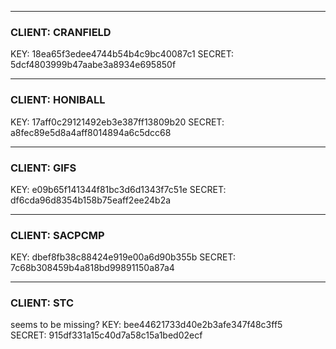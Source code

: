 --------------------------------
### CLIENT: CRANFIELD

KEY: 18ea65f3edee4744b54b4c9bc40087c1
SECRET: 5dcf4803999b47aabe3a8934e695850f

---------------------------------
### CLIENT: HONIBALL

KEY: 17aff0c29121492eb3e387ff13809b20
SECRET: a8fec89e5d8a4aff8014894a6c5dcc68

---------------------------------
### CLIENT: GIFS

KEY: e09b65f141344f81bc3d6d1343f7c51e
SECRET: df6cda96d8354b158b75eaff2ee24b2a

---------------------------------
### CLIENT: SACPCMP

KEY: dbef8fb38c88424e919e00a6d90b355b
SECRET: 7c68b308459b4a818bd99891150a87a4

---------------------------------
### CLIENT: STC 

seems to be missing? 
KEY: bee44621733d40e2b3afe347f48c3ff5	
SECRET: 915df331a15c40d7a58c15a1bed02ecf
